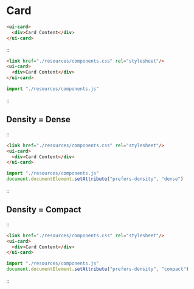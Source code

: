 <!--
type: page
title: Card
location: ./components/card
layout: default
-->

# Card

```html
<ui-card>
  <div>Card Content</div>
</ui-card>
```

::
```html
<link href="./resources/components.css" rel="stylesheet"/>
<ui-card>
  <div>Card Content</div>
</ui-card>
```
```js
import "./resources/components.js"
```
::

## Density = Dense
::
```html
<link href="./resources/components.css" rel="stylesheet"/>
<ui-card>
  <div>Card Content</div>
</ui-card>
```
```js
import "./resources/components.js"
document.documentElement.setAttribute("prefers-density", "dense")
```
::

## Density = Compact
::
```html
<link href="./resources/components.css" rel="stylesheet"/>
<ui-card>
  <div>Card Content</div>
</ui-card>
```
```js
import "./resources/components.js"
document.documentElement.setAttribute("prefers-density", "compact")
```
::